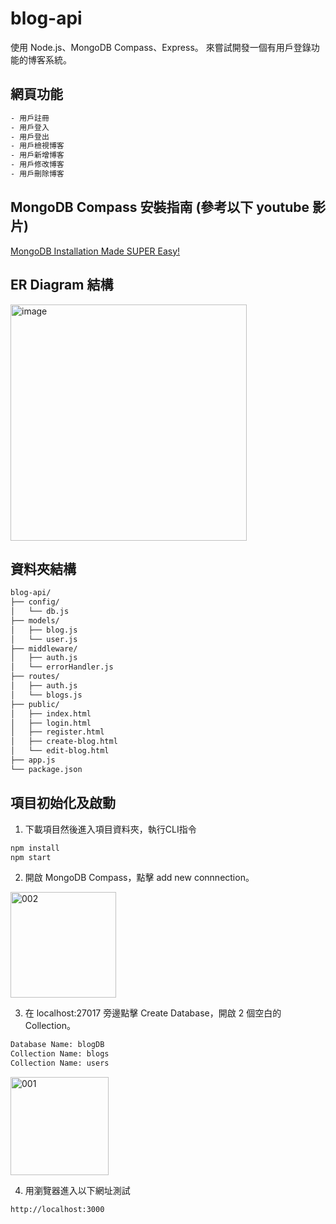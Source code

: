 # blog-api
使用 Node.js、MongoDB Compass、Express。
來嘗試開發一個有用戶登錄功能的博客系統。

## 網頁功能
```bash
- 用戶註冊
- 用戶登入
- 用戶登出
- 用戶檢視博客
- 用戶新增博客
- 用戶修改博客
- 用戶刪除博客
```

## MongoDB Compass 安裝指南 (參考以下 youtube 影片)
[MongoDB Installation Made SUPER Easy!](https://www.youtube.com/watch?v=6BuRmE63ZJQ)

## ER Diagram 結構
<img width="378" alt="image" src="https://github.com/user-attachments/assets/6ab94cac-67fc-42f8-a4bc-bb5157863d18" />

## 資料夾結構
```bash
blog-api/
├── config/
│   └── db.js
├── models/
│   ├── blog.js
│   └── user.js
├── middleware/
│   ├── auth.js
│   └── errorHandler.js
├── routes/
│   ├── auth.js
│   └── blogs.js
├── public/
│   ├── index.html
│   ├── login.html
│   ├── register.html
│   ├── create-blog.html
│   └── edit-blog.html
├── app.js
└── package.json
```

## 項目初始化及啟動
1. 下載項目然後進入項目資料夾，執行CLI指令
```bash
npm install
npm start
```

2. 開啟 MongoDB Compass，點擊 add new connnection。
<img width="169" alt="002" src="https://github.com/user-attachments/assets/4baf15b8-3b6f-437d-b180-277635f10ca3" />

3. 在 localhost:27017 旁邊點擊 Create Database，開啟 2 個空白的 Collection。
```bash
Database Name: blogDB
Collection Name: blogs
Collection Name: users
```

<img width="157" alt="001" src="https://github.com/user-attachments/assets/461d979f-4cf1-4f73-bda8-925efaaeedc1" />

4. 用瀏覽器進入以下網址測試
```bash
http://localhost:3000
```
